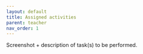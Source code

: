 ```yaml
---
layout: default
title: Assigned activities
parent: teacher
nav_order: 1
---
```


Screenshot + description of task(s) to be performed.

